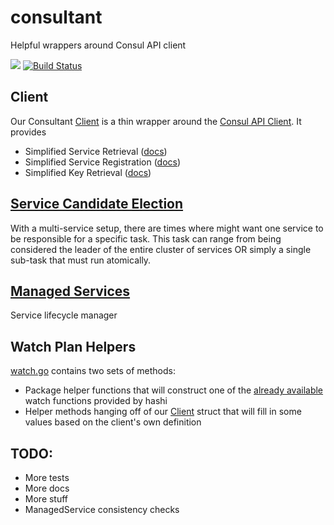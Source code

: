 # consultant
Helpful wrappers around Consul API client

[![](https://img.shields.io/badge/godoc-reference-5272B4.svg?style=flat-square)](https://godoc.org/github.com/myENA/consultant)
[![Build Status](https://travis-ci.org/myENA/consultant.svg?branch=master)](https://travis-ci.org/myENA/consultant)

## Client
Our Consultant <a href="https://godoc.org/github.com/myENA/consultant#Client" target="_blank">Client</a> is a thin wrapper around the
<a href="https://github.com/hashicorp/consul/blob/v1.6.2/api/api.go" target ="_blank">Consul API Client</a>.  It provides

- Simplified Service Retrieval (<a href="https://godoc.org/github.com/myENA/consultant#Client.PickService" target="_blank">docs</a>)
- Simplified Service Registration (<a href="https://godoc.org/github.com/myENA/consultant#Client.SimpleServiceRegister" target="_blank">docs</a>)
- Simplified Key Retrieval (<a href="https://godoc.org/github.com/myENA/consultant#Client.EnsureKey" target="_blank">docs</a>)

## <a href="https://godoc.org/github.com/myENA/consultant#Candidate" target="_blank">Service Candidate Election</a>
With a multi-service setup, there are times where might want one service to be responsible for a specific task.
This task can range from being considered the leader of the entire cluster of services OR simply a single sub-task
that must run atomically.

## <a href="https://godoc.org/github.com/myENA/consultant#ManagedService" target="_blank">Managed Services</a>
Service lifecycle manager

## Watch Plan Helpers
[watch.go](watch.go) contains two sets of methods:

- Package helper functions that will construct one of the 
  <a href="https://github.com/hashicorp/consul/blob/master/watch/funcs.go#L17" target="_blank">already available</a> watch functions
  provided by hashi
- Helper methods hanging off of our [Client](./client.go) struct that will fill in some values based on the client's
  own definition

## TODO:
- More tests
- More docs
- More stuff
- ManagedService consistency checks
